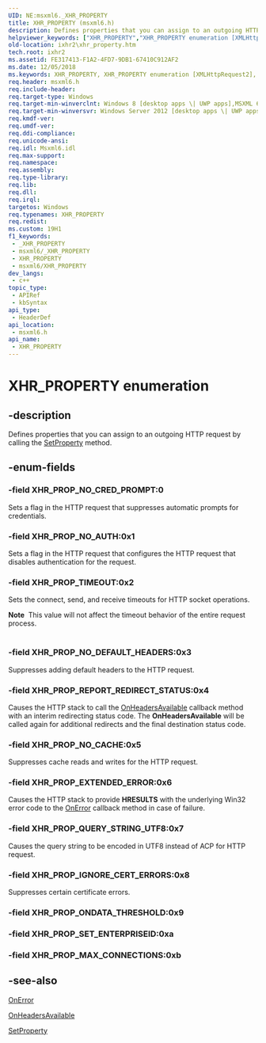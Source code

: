 ```yaml
---
UID: NE:msxml6._XHR_PROPERTY
title: XHR_PROPERTY (msxml6.h)
description: Defines properties that you can assign to an outgoing HTTP request by calling the SetProperty method.
helpviewer_keywords: ["XHR_PROPERTY","XHR_PROPERTY enumeration [XMLHttpRequest2]","XHR_PROP_EXTENDED_ERROR","XHR_PROP_IGNORE_CERT_ERRORS","XHR_PROP_NO_AUTH","XHR_PROP_NO_CACHE","XHR_PROP_NO_CRED_PROMPT","XHR_PROP_NO_DEFAULT_HEADERS","XHR_PROP_QUERY_STRING_UTF8","XHR_PROP_REPORT_REDIRECT_STATUS","XHR_PROP_TIMEOUT","ixhr2.xhr_property","msxml6/XHR_PROPERTY","msxml6/XHR_PROP_EXTENDED_ERROR","msxml6/XHR_PROP_IGNORE_CERT_ERRORS","msxml6/XHR_PROP_NO_AUTH","msxml6/XHR_PROP_NO_CACHE","msxml6/XHR_PROP_NO_CRED_PROMPT","msxml6/XHR_PROP_NO_DEFAULT_HEADERS","msxml6/XHR_PROP_QUERY_STRING_UTF8","msxml6/XHR_PROP_REPORT_REDIRECT_STATUS","msxml6/XHR_PROP_TIMEOUT"]
old-location: ixhr2\xhr_property.htm
tech.root: ixhr2
ms.assetid: FE317413-F1A2-4FD7-9DB1-67410C912AF2
ms.date: 12/05/2018
ms.keywords: XHR_PROPERTY, XHR_PROPERTY enumeration [XMLHttpRequest2], XHR_PROP_EXTENDED_ERROR, XHR_PROP_IGNORE_CERT_ERRORS, XHR_PROP_NO_AUTH, XHR_PROP_NO_CACHE, XHR_PROP_NO_CRED_PROMPT, XHR_PROP_NO_DEFAULT_HEADERS, XHR_PROP_QUERY_STRING_UTF8, XHR_PROP_REPORT_REDIRECT_STATUS, XHR_PROP_TIMEOUT, ixhr2.xhr_property, msxml6/XHR_PROPERTY, msxml6/XHR_PROP_EXTENDED_ERROR, msxml6/XHR_PROP_IGNORE_CERT_ERRORS, msxml6/XHR_PROP_NO_AUTH, msxml6/XHR_PROP_NO_CACHE, msxml6/XHR_PROP_NO_CRED_PROMPT, msxml6/XHR_PROP_NO_DEFAULT_HEADERS, msxml6/XHR_PROP_QUERY_STRING_UTF8, msxml6/XHR_PROP_REPORT_REDIRECT_STATUS, msxml6/XHR_PROP_TIMEOUT
req.header: msxml6.h
req.include-header: 
req.target-type: Windows
req.target-min-winverclnt: Windows 8 [desktop apps \| UWP apps],MSXML 6.0 and later
req.target-min-winversvr: Windows Server 2012 [desktop apps \| UWP apps]
req.kmdf-ver: 
req.umdf-ver: 
req.ddi-compliance: 
req.unicode-ansi: 
req.idl: Msxml6.idl
req.max-support: 
req.namespace: 
req.assembly: 
req.type-library: 
req.lib: 
req.dll: 
req.irql: 
targetos: Windows
req.typenames: XHR_PROPERTY
req.redist: 
ms.custom: 19H1
f1_keywords:
 - _XHR_PROPERTY
 - msxml6/_XHR_PROPERTY
 - XHR_PROPERTY
 - msxml6/XHR_PROPERTY
dev_langs:
 - c++
topic_type:
 - APIRef
 - kbSyntax
api_type:
 - HeaderDef
api_location:
 - msxml6.h
api_name:
 - XHR_PROPERTY
---
```


# XHR_PROPERTY enumeration


## -description

Defines properties that you can assign to an outgoing HTTP request by calling the <a href="/previous-versions/windows/desktop/api/msxml6/nf-msxml6-ixmlhttprequest2-setproperty">SetProperty</a> method.

## -enum-fields

### -field XHR_PROP_NO_CRED_PROMPT:0

Sets a flag in the HTTP request that suppresses automatic prompts for credentials.

### -field XHR_PROP_NO_AUTH:0x1

Sets a flag in the HTTP request that configures the HTTP request that disables authentication for the request.

### -field XHR_PROP_TIMEOUT:0x2

Sets the connect, send, and receive timeouts for HTTP socket operations.

<div class="alert"><b>Note</b>  This value will not affect the timeout behavior of the entire request process.</div>
<div> </div>

### -field XHR_PROP_NO_DEFAULT_HEADERS:0x3

Suppresses adding default headers to the HTTP request.

### -field XHR_PROP_REPORT_REDIRECT_STATUS:0x4

Causes the HTTP stack to call the <a href="/previous-versions/windows/desktop/api/msxml6/nf-msxml6-ixmlhttprequest2callback-onheadersavailable">OnHeadersAvailable</a> callback method with an interim redirecting status code.  The <b>OnHeadersAvailable</b> will be called again for additional redirects and the final destination status code.

### -field XHR_PROP_NO_CACHE:0x5

Suppresses cache reads and writes for the HTTP request.

### -field XHR_PROP_EXTENDED_ERROR:0x6

Causes the HTTP stack to provide <b>HRESULTS</b> with the underlying Win32 error code to the <a href="/previous-versions/windows/desktop/api/msxml6/nf-msxml6-ixmlhttprequest2callback-onerror">OnError</a> callback method in case of failure.

### -field XHR_PROP_QUERY_STRING_UTF8:0x7

Causes the query string to be encoded in UTF8 instead of ACP for HTTP request.

### -field XHR_PROP_IGNORE_CERT_ERRORS:0x8

Suppresses certain certificate errors.

### -field XHR_PROP_ONDATA_THRESHOLD:0x9

### -field XHR_PROP_SET_ENTERPRISEID:0xa

### -field XHR_PROP_MAX_CONNECTIONS:0xb

## -see-also

<a href="/previous-versions/windows/desktop/api/msxml6/nf-msxml6-ixmlhttprequest2callback-onerror">OnError</a>



<a href="/previous-versions/windows/desktop/api/msxml6/nf-msxml6-ixmlhttprequest2callback-onheadersavailable">OnHeadersAvailable</a>



<a href="/previous-versions/windows/desktop/api/msxml6/nf-msxml6-ixmlhttprequest2-setproperty">SetProperty</a>

